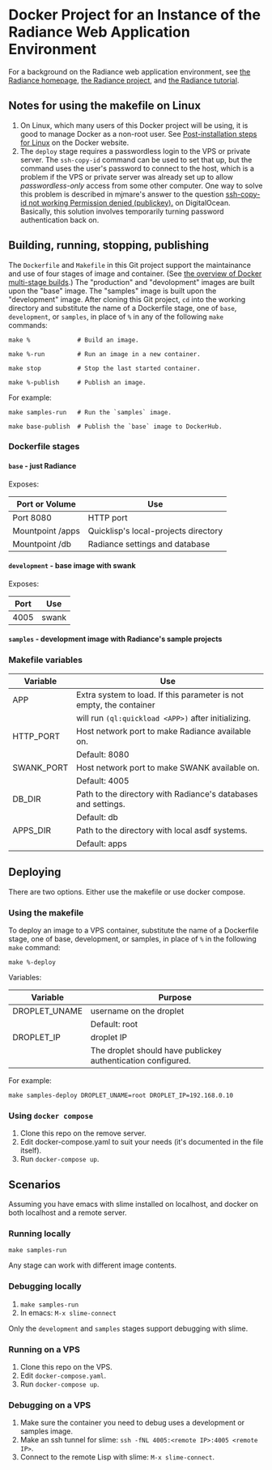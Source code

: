 # Docker Project for an Instance of the Radiance Web Application Environment

For a background on the Radiance web application environment, see
[the Radiance homepage](https://shirakumo.github.io/radiance-homepage/),
[the Radiance project](https://github.com/Shirakumo/radiance), and
[the Radiance tutorial](https://github.com/Shirakumo/radiance-tutorial/blob/master/Part%200.md).

## Notes for using the makefile on Linux

1. On Linux, which many users of this Docker project will be using, it is good to manage Docker as a non-root user.
See [Post-installation steps for Linux](https://docs.docker.com/engine/install/linux-postinstall/) on the Docker website.
2. The `deploy` stage requires a passwordless login to the VPS or private server. The `ssh-copy-id` command can be used to set that up, but the command uses the user's password to connect to the host, which is a problem if the VPS or private server was already set up to allow _passwordless-only_ access from some other computer. One way to solve this problem is described in mjmare's answer to the question [ssh-copy-id not working Permission denied (publickey).](https://www.digitalocean.com/community/questions/ssh-copy-id-not-working-permission-denied-publickey) on DigitalOcean. Basically, this solution involves temporarily turning password authentication back on.

## Building, running, stopping, publishing

The `Dockerfile` and `Makefile` in this Git project support the maintainance and use
of four stages of image and container.
(See [the overview of Docker multi-stage builds](https://docs.docker.com/develop/develop-images/multistage-build/).)
The "production" and "devolopment" images are built upon the "base" image.
The "samples" image is built upon the "development" image.
After cloning this Git project, `cd` into the working directory and
substitute the name of a Dockerfile stage, one of `base`, `development`, or `samples`,
in place of `%` in any of the following `make` commands:

    make %             # Build an image.

    make %-run         # Run an image in a new container.

    make stop          # Stop the last started container.

    make %-publish     # Publish an image.

For example:

    make samples-run   # Run the `samples` image.

    make base-publish  # Publish the `base` image to DockerHub.

### Dockerfile stages

#### `base` - just Radiance

Exposes:

| Port or Volume | Use |
| --- | --- |
| Port 8080 | HTTP port |
| Mountpoint /apps | Quicklisp's local-projects directory |
| Mountpoint /db | Radiance settings and database |

#### `development` - base image with swank

Exposes:

| Port | Use |
| ---  | --- |
| 4005 | swank |

#### `samples` - development image with Radiance's sample projects

### Makefile variables

| Variable | Use |
| --- | --- |
| APP | Extra system to load. If this parameter is not empty, the container |
| | will run `(ql:quickload <APP>)` after initializing. |
| HTTP_PORT | Host network port to make Radiance available on. |
| | Default: 8080 |
| SWANK_PORT | Host network port to make SWANK available on. |
| | Default: 4005 |
| DB_DIR | Path to the directory with Radiance's databases and settings. |
| | Default: db |
| APPS_DIR | Path to the directory with local asdf systems. |
| | Default: apps |

## Deploying

There are two options. Either use the makefile or use docker compose.

### Using the makefile

To deploy an image to a VPS container,
substitute the name of a Dockerfile stage, one of base, development, or samples, in place of `%` in the following `make` command:

    make %-deploy

Variables:

| Variable | Purpose |
| --- | --- |
| DROPLET_UNAME | username on the droplet |
| | Default: root |
| DROPLET_IP | droplet IP |
| | The droplet should have publickey authentication configured. |

For example:

    make samples-deploy DROPLET_UNAME=root DROPLET_IP=192.168.0.10

### Using `docker compose`

1. Clone this repo on the remove server.
2. Edit docker-compose.yaml to suit your needs (it's documented in the file itself).
3. Run `docker-compose up`.

## Scenarios

Assuming you have emacs with slime installed on localhost, and docker on both localhost and a remote server.

### Running locally

    make samples-run

Any stage can work with different image contents.

### Debugging locally

1. `make samples-run`
2. In emacs: `M-x slime-connect`

Only the `development` and `samples` stages support debugging with slime.

### Running on a VPS

1. Clone this repo on the VPS.
2. Edit `docker-compose.yaml`.
3. Run `docker-compose up`.

### Debugging on a VPS

1. Make sure the container you need to debug uses a development or samples image.
2. Make an ssh tunnel for slime: `ssh -fNL 4005:<remote IP>:4005 <remote IP>`.
3. Connect to the remote Lisp with slime: `M-x slime-connect`.
